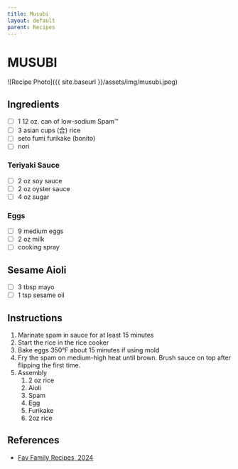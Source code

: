 ```yaml
---
title: Musubi
layout: default
parent: Recipes
---
```

# MUSUBI

![Recipe Photo]({{ site.baseurl }}/assets/img/musubi.jpeg)

## Ingredients

- [ ] 1 12 oz. can of low-sodium Spam™
- [ ] 3 asian cups (合) rice
- [ ] seto fumi furikake (bonito)
- [ ] nori

### Teriyaki Sauce

- [ ] 2 oz soy sauce
- [ ] 2 oz oyster sauce
- [ ] 4 oz sugar

### Eggs
- [ ] 9 medium eggs
- [ ] 2 oz milk
- [ ] cooking spray

## Sesame Aioli
- [ ] 3 tbsp mayo
- [ ] 1 tsp sesame oil

## Instructions
1. Marinate spam in sauce for at least 15 minutes
1. Start the rice in the rice cooker
1. Bake eggs 350°F about 15 minutes if using mold
1. Fry the spam on medium-high heat until brown. Brush sauce on top after flipping the first time.
1. Assembly
   1. 2 oz rice
   1. Aioli
   2. Spam
   3. Egg
   4. Furikake
   5. 2oz rice 

## References
- [Fav Family Recipes, 2024](https://www.favfamilyrecipes.com/musubi/)